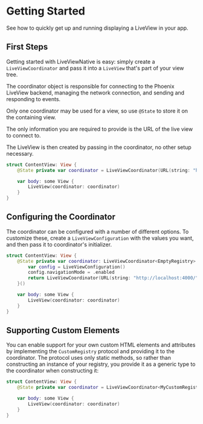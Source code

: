 # Getting Started

See how to quickly get up and running displaying a LiveView in your app.

## First Steps

Getting started with LiveViewNative is easy: simply create a ``LiveViewCoordinator`` and pass it into a ``LiveView`` that's part of your view tree.

The coordinator object is responsible for connecting to the Phoenix LiveView backend, managing the network connection, and sending and responding to events.

Only one coordinator may be used for a view, so use `@State` to store it on the containing view.

The only information you are required to provide is the URL of the live view to connect to.

The LiveView is then created by passing in the coordinator, no other setup necessary.

```swift
struct ContentView: View {
    @State private var coordinator = LiveViewCoordinator(URL(string: "http://localhost:4000/")!)

    var body: some View {
        LiveView(coordinator: coordinator)
    }
}
```

## Configuring the Coordinator

The coordinator can be configured with a number of different options. To customize these, create a ``LiveViewConfiguration`` with the values you want, and then pass it to coordinator's initializer.

```swift
struct ContentView: View {
    @State private var coordinator: LiveViewCoordinator<EmptyRegistry> = {
        var config = LiveViewConfiguration()
        config.navigationMode = .enabled
        return LiveViewCoordinator(URL(string: "http://localhost:4000/")!, config: config)
    }()

    var body: some View {
        LiveView(coordinator: coordinator)
    }
}
```

## Supporting Custom Elements

You can enable support for your own custom HTML elements and attributes by implementing the ``CustomRegistry`` protocol and providing it to the coordinator. The protocol uses only static methods, so rather than constructing an instance of your registry, you provide it as a generic type to the coordinator when constructing it:

```swift
struct ContentView: View {
    @State private var coordinator = LiveViewCoordinator<MyCustomRegistry>(URL(string: "http://localhost:4000/")!)

    var body: some View {
        LiveView(coordinator: coordinator)
    }
}
```
